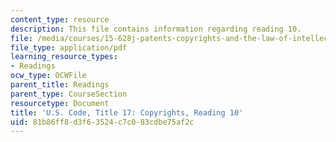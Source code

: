 ```yaml
---
content_type: resource
description: This file contains information regarding reading 10.
file: /media/courses/15-628j-patents-copyrights-and-the-law-of-intellectual-property-spring-2013/81b86ff8d3f63524c7c083cdbe75af2c_MIT15_628JS13_read10.pdf
file_type: application/pdf
learning_resource_types:
- Readings
ocw_type: OCWFile
parent_title: Readings
parent_type: CourseSection
resourcetype: Document
title: 'U.S. Code, Title 17: Copyrights, Reading 10'
uid: 81b86ff8-d3f6-3524-c7c0-83cdbe75af2c
---
```

